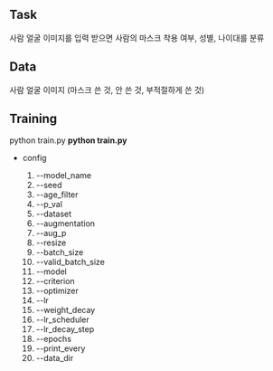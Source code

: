## Task

사람 얼굴 이미지를 입력 받으면 사람의 마스크 착용 여부, 성별, 나이대를 분류

## Data

사람 얼굴 이미지 (마스크 쓴 것, 안 쓴 것, 부적절하게 쓴 것)


## Training

python train.py 
__python train.py__ 

- config

  1. --model_name
  2. --seed
  3. --age_filter
  4. --p_val
  5. --dataset
  6. --augmentation
  7. --aug_p
  8. --resize
  9. --batch_size
  10. --valid_batch_size
  11. --model
  12. --criterion
  13. --optimizer
  14. --lr
  15. --weight_decay
  16. --lr_scheduler
  17. --lr_decay_step
  18. --epochs
  19. --print_every
  20. --data_dir
